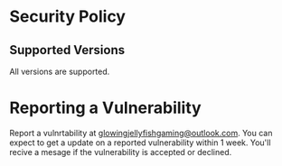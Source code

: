 # Security Policy

## Supported Versions
All versions are supported.

# Reporting a Vulnerability
Report a vulnrtability at glowingjellyfishgaming@outlook.com. You can expect to get a update on a reported vulnerability within 1 week. You'll recive a mesage if the vulnerability is accepted or declined.
